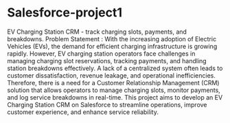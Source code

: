 # Salesforce-project1
EV Charging Station CRM - track charging slots, payments, and breakdowns.
Problem Statement : With the increasing adoption of Electric Vehicles (EVs), the demand for efficient charging infrastructure is growing rapidly. However, EV charging station operators face challenges in managing charging slot reservations, tracking payments, and handling station breakdowns effectively. A lack of a centralized system often leads to customer dissatisfaction, revenue leakage, and operational inefficiencies. Therefore, there is a need for a Customer Relationship Management (CRM) solution that allows operators to manage charging slots, monitor payments, and log service breakdowns in real-time. This project aims to develop an EV Charging Station CRM on Salesforce to streamline operations, improve customer experience, and enhance service reliability.

